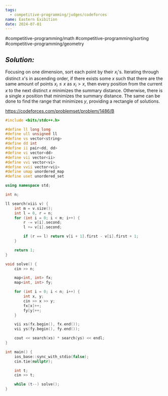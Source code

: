 ```yaml
---
tags:
  - competitive-programming/judges/codeforces
name: Eastern Exibition
date: 2024-07-01
---
```

#competitive-programming/math #competitive-programming/sorting #competitive-programming/geometry 
## _Solution:_
Focusing on one dimension, sort each point by their $x_i$'s. Iterating through distinct $x$'s in ascending order, if there exists some $x$ such that there are the same amount of points $x_{i}\le x$ as $x_i>x$, then every position from the current $x$ to the next distinct $x$ minimizes the summary distance. Otherwise, there is a single $x$ position that minimizes the summary distance. The same can be done to find the range that minimizes $y$, providing a rectangle of solutions.

https://codeforces.com/problemset/problem/1486/B
```cpp
#include <bits/stdc++.h>

#define ll long long
#define ull unsigned ll
#define vs vector<string>
#define dd int
#define ii pair<dd, dd>
#define vi vector<dd>
#define vii vector<ii>
#define vvi vector<vi>
#define vvii vector<vii>
#define umap unordered_map
#define uset unordered_set

using namespace std;

int n;

ll search(vii& v) {
    int m = v.size();
    int l = 0, r = n;
    for (int i = 0; i < m; i++) {
        r -= v[i].second;
        l += v[i].second;

        if (r == l) return v[i + 1].first - v[i].first + 1;
    }

    return 1;
}

void solve() {
    cin >> n;

    map<int, int> fx;
    map<int, int> fy;

    for (int i = 0; i < n; i++) {
        int x, y;
        cin >> x >> y;
        fx[x]++;
        fy[y]++;
    }

    vii xs(fx.begin(), fx.end());
    vii ys(fy.begin(), fy.end());

    cout << search(xs) * search(ys) << endl;
}

int main() {
    ios_base::sync_with_stdio(false);
    cin.tie(nullptr);

    int t;
    cin >> t;

    while (t--) solve();
}
```